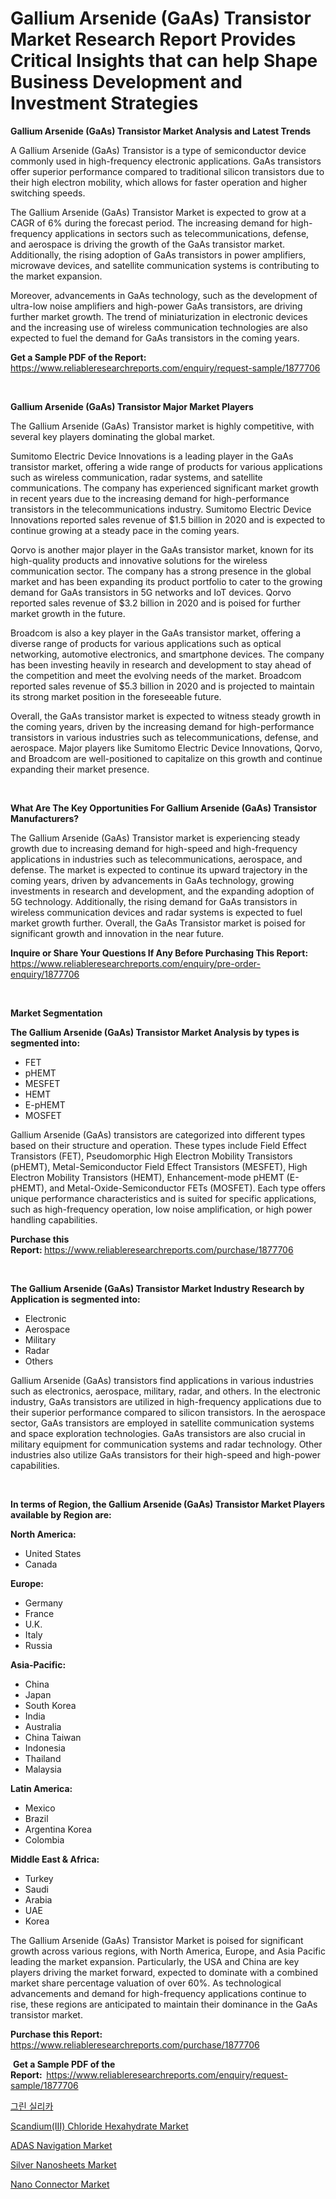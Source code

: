 <p><h1>Gallium Arsenide (GaAs) Transistor Market Research Report Provides Critical Insights that can help Shape Business Development and Investment Strategies</h1></p><p><strong>Gallium Arsenide (GaAs) Transistor Market Analysis and Latest Trends</strong></p>
<p><p>A Gallium Arsenide (GaAs) Transistor is a type of semiconductor device commonly used in high-frequency electronic applications. GaAs transistors offer superior performance compared to traditional silicon transistors due to their high electron mobility, which allows for faster operation and higher switching speeds.</p><p>The Gallium Arsenide (GaAs) Transistor Market is expected to grow at a CAGR of 6% during the forecast period. The increasing demand for high-frequency applications in sectors such as telecommunications, defense, and aerospace is driving the growth of the GaAs transistor market. Additionally, the rising adoption of GaAs transistors in power amplifiers, microwave devices, and satellite communication systems is contributing to the market expansion.</p><p>Moreover, advancements in GaAs technology, such as the development of ultra-low noise amplifiers and high-power GaAs transistors, are driving further market growth. The trend of miniaturization in electronic devices and the increasing use of wireless communication technologies are also expected to fuel the demand for GaAs transistors in the coming years.</p></p>
<p><strong>Get a Sample PDF of the Report:&nbsp;</strong> <a href="https://www.reliableresearchreports.com/enquiry/request-sample/1877706">https://www.reliableresearchreports.com/enquiry/request-sample/1877706</a></p>
<p>&nbsp;</p>
<p><strong>Gallium Arsenide (GaAs) Transistor Major Market Players</strong></p>
<p><p>The Gallium Arsenide (GaAs) Transistor market is highly competitive, with several key players dominating the global market. </p><p>Sumitomo Electric Device Innovations is a leading player in the GaAs transistor market, offering a wide range of products for various applications such as wireless communication, radar systems, and satellite communications. The company has experienced significant market growth in recent years due to the increasing demand for high-performance transistors in the telecommunications industry. Sumitomo Electric Device Innovations reported sales revenue of $1.5 billion in 2020 and is expected to continue growing at a steady pace in the coming years.</p><p>Qorvo is another major player in the GaAs transistor market, known for its high-quality products and innovative solutions for the wireless communication sector. The company has a strong presence in the global market and has been expanding its product portfolio to cater to the growing demand for GaAs transistors in 5G networks and IoT devices. Qorvo reported sales revenue of $3.2 billion in 2020 and is poised for further market growth in the future.</p><p>Broadcom is also a key player in the GaAs transistor market, offering a diverse range of products for various applications such as optical networking, automotive electronics, and smartphone devices. The company has been investing heavily in research and development to stay ahead of the competition and meet the evolving needs of the market. Broadcom reported sales revenue of $5.3 billion in 2020 and is projected to maintain its strong market position in the foreseeable future. </p><p>Overall, the GaAs transistor market is expected to witness steady growth in the coming years, driven by the increasing demand for high-performance transistors in various industries such as telecommunications, defense, and aerospace. Major players like Sumitomo Electric Device Innovations, Qorvo, and Broadcom are well-positioned to capitalize on this growth and continue expanding their market presence.</p></p>
<p>&nbsp;</p>
<p><strong>What Are The Key Opportunities For Gallium Arsenide (GaAs) Transistor Manufacturers?</strong></p>
<p><p>The Gallium Arsenide (GaAs) Transistor market is experiencing steady growth due to increasing demand for high-speed and high-frequency applications in industries such as telecommunications, aerospace, and defense. The market is expected to continue its upward trajectory in the coming years, driven by advancements in GaAs technology, growing investments in research and development, and the expanding adoption of 5G technology. Additionally, the rising demand for GaAs transistors in wireless communication devices and radar systems is expected to fuel market growth further. Overall, the GaAs Transistor market is poised for significant growth and innovation in the near future.</p></p>
<p><strong>Inquire or Share Your Questions If Any Before Purchasing This Report:</strong> <a href="https://www.reliableresearchreports.com/enquiry/pre-order-enquiry/1877706">https://www.reliableresearchreports.com/enquiry/pre-order-enquiry/1877706</a></p>
<p>&nbsp;</p>
<p><strong>Market Segmentation</strong></p>
<p><strong>The Gallium Arsenide (GaAs) Transistor Market Analysis by types is segmented into:</strong></p>
<p><ul><li>FET</li><li>pHEMT</li><li>MESFET</li><li>HEMT</li><li>E-pHEMT</li><li>MOSFET</li></ul></p>
<p><p>Gallium Arsenide (GaAs) transistors are categorized into different types based on their structure and operation. These types include Field Effect Transistors (FET), Pseudomorphic High Electron Mobility Transistors (pHEMT), Metal-Semiconductor Field Effect Transistors (MESFET), High Electron Mobility Transistors (HEMT), Enhancement-mode pHEMT (E-pHEMT), and Metal-Oxide-Semiconductor FETs (MOSFET). Each type offers unique performance characteristics and is suited for specific applications, such as high-frequency operation, low noise amplification, or high power handling capabilities.</p></p>
<p><strong>Purchase this Report:&nbsp;</strong><a href="https://www.reliableresearchreports.com/purchase/1877706">https://www.reliableresearchreports.com/purchase/1877706</a></p>
<p>&nbsp;</p>
<p><strong>The Gallium Arsenide (GaAs) Transistor Market Industry Research by Application is segmented into:</strong></p>
<p><ul><li>Electronic</li><li>Aerospace</li><li>Military</li><li>Radar</li><li>Others</li></ul></p>
<p><p>Gallium Arsenide (GaAs) transistors find applications in various industries such as electronics, aerospace, military, radar, and others. In the electronic industry, GaAs transistors are utilized in high-frequency applications due to their superior performance compared to silicon transistors. In the aerospace sector, GaAs transistors are employed in satellite communication systems and space exploration technologies. GaAs transistors are also crucial in military equipment for communication systems and radar technology. Other industries also utilize GaAs transistors for their high-speed and high-power capabilities.</p></p>
<p>&nbsp;</p>
<p><strong>In terms of Region, the Gallium Arsenide (GaAs) Transistor Market Players available by Region are:</strong></p>
<p>
    <p> <strong> North America: </strong>
        <ul>
            <li>United States</li>
            <li>Canada</li>
        </ul>
        </p> 
    <p> <strong> Europe: </strong>
        <ul>
            <li>Germany</li>
            <li>France</li>
            <li>U.K.</li>
            <li>Italy</li>
            <li>Russia</li>
        </ul>
        </p> 
    <p> <strong> Asia-Pacific: </strong>
        <ul>
            <li>China</li>
            <li>Japan</li>
            <li>South Korea</li>
            <li>India</li>
            <li>Australia</li>
            <li>China Taiwan</li>
            <li>Indonesia</li>
            <li>Thailand</li>
            <li>Malaysia</li>
        </ul>
        </p> 
    <p> <strong> Latin America: </strong>
        <ul>
            <li>Mexico</li>
            <li>Brazil</li>
            <li>Argentina Korea</li>
            <li>Colombia</li>
        </ul>
        </p> 
    <p> <strong> Middle East & Africa: </strong>
        <ul>
            <li>Turkey</li>
            <li>Saudi</li>
            <li>Arabia</li>
            <li>UAE</li>
            <li>Korea</li>
        </ul>
    </p>
    </p>
<p><p>The Gallium Arsenide (GaAs) Transistor Market is poised for significant growth across various regions, with North America, Europe, and Asia Pacific leading the market expansion. Particularly, the USA and China are key players driving the market forward, expected to dominate with a combined market share percentage valuation of over 60%. As technological advancements and demand for high-frequency applications continue to rise, these regions are anticipated to maintain their dominance in the GaAs transistor market.</p></p>
<p><strong>Purchase this Report: </strong><a href="https://www.reliableresearchreports.com/purchase/1877706">https://www.reliableresearchreports.com/purchase/1877706</a></p>
<p>&nbsp;<strong>Get a Sample PDF of the Report:&nbsp;&nbsp;</strong><a href="https://www.reliableresearchreports.com/enquiry/request-sample/1877706">https://www.reliableresearchreports.com/enquiry/request-sample/1877706</a></p>
<p><strong></strong></p>
<p><p><a href="https://github.com/iansanftyord09878/Market-Research-Report-List-1/blob/main/558144312838.md">그린 실리카</a></p><p><a href="https://www.linkedin.com/pulse/global-scandiumiii-chloride-hexahydrate-market-types-applications-6s8xf?trackingId=Ye1Wgi6pIBt9OIqnLpVkjg%3D%3D">Scandium(III) Chloride Hexahydrate Market</a></p><p><a href="https://issuu.com/reportprime-2/docs/adas-navigation-market-size-2030.pptx">ADAS Navigation Market</a></p><p><a href="https://github.com/jsmusil/Market-Research-Report-List-2/blob/main/silver-nanosheets-market.md">Silver Nanosheets Market</a></p><p><a href="https://github.com/yemakinde/Market-Research-Report-List-2/blob/main/nano-connector-market.md">Nano Connector Market</a></p></p>